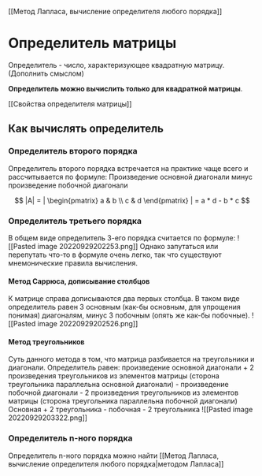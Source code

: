 [[Метод Лапласа, вычисление определителя любого порядка]]

# Определитель матрицы
Определитель - число, характеризующее квадратную матрицу.
(Дополнить смыслом)

**Определитель можно вычислить только для квадратной матрицы**.

[[Свойства определителя матрицы]]

## Как вычислять определитель

### Определитель второго порядка
Определитель второго порядка встречается на практике чаще всего и рассчитывается по формуле:
Произведение основной диагонали минус произведение побочной диагонали

$$
|A| = |
\begin{pmatrix}
a  & b \\ 
c  & d 
\end{pmatrix} | = a * d - b * c
$$

### Определитель третьего порядка
В общем виде определитель 3-его порядка считается по формуле:
![[Pasted image 20220929202253.png]]
Однако запутаться или перепутать что-то в формуле очень легко, так что существуют мнемонические правила вычисления.

#### Метод Саррюса, дописывание столбцов
К матрице справа дописываются два первых столбца. В таком виде определитель равен 3 основным (как-бы основным, для упрощения понимая) диагоналям, минус 3 побочным (опять же как-бы побочные).
![[Pasted image 20220929202526.png]]
#### Метод треугольников
Суть данного метода в том, что матрица разбивается на треугольники и диагонали.
Определитель равен: произведение основной диагонали + 2 произведения треугольников из элементов матрицы (сторона треугольника параллельна основной диагонали) - произведение побочной диагонали - 2 произведения треугольников из элементов матрицы (сторона треугольника параллельна побочной диагонали)
Основная + 2 треугольника  - побочная - 2 треугольника
![[Pasted image 20220929203322.png]]
### Определитель n-ного порядка
Определитель n-ного порядка можно найти [[Метод Лапласа, вычисление определителя любого порядка|методом Лапласа]]
